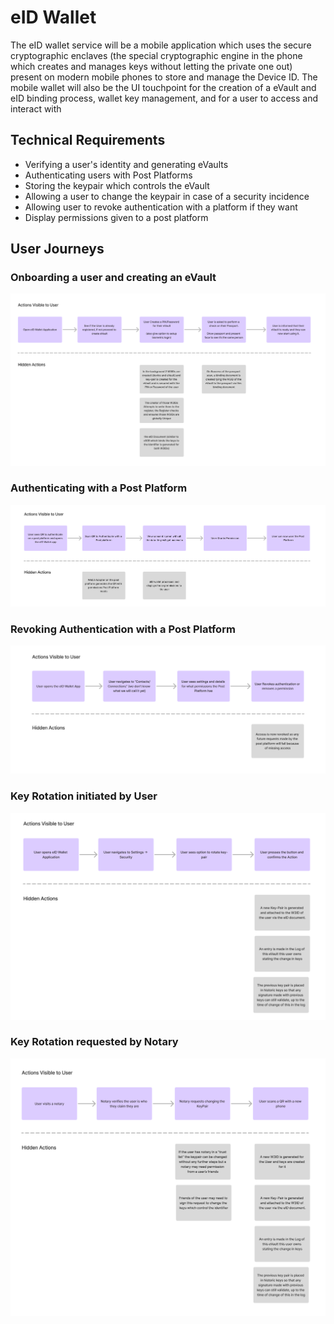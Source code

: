 # eID Wallet

The eID wallet service will be a mobile application which uses the secure cryptographic enclaves (the special cryptographic engine in the phone which creates and manages keys without letting the private one out) present on modern mobile phones to store and manage the Device ID. The mobile wallet will also be the UI touchpoint for the creation of a eVault and eID binding process, wallet key management, and for a user to access and interact with

## Technical Requirements

- Verifying a user's identity and generating eVaults
- Authenticating users with Post Platforms
- Storing the keypair which controls the eVault
- Allowing a user to change the keypair in case of a security incidence
- Allowing user to revoke authentication with a platform if they want
- Display permissions given to a post platform

## User Journeys

### Onboarding a user and creating an eVault

![](../../images/user-onboard.png)

### Authenticating with a Post Platform

![](../../images/user-auth-pp.png)

### Revoking Authentication with a Post Platform

![](../../images/user-revoke-pp.png)

### Key Rotation initiated by User

![](../../images/user-init-rotation.png)

### Key Rotation requested by Notary

![](../../images/notary-init-rot.png)

